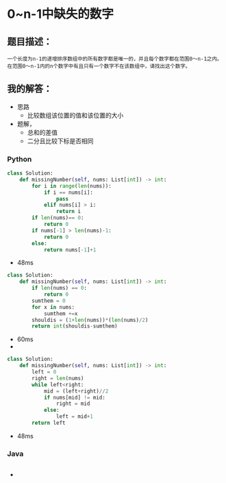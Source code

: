 # 0~n-1中缺失的数字

## 题目描述：

```
一个长度为n-1的递增排序数组中的所有数字都是唯一的，并且每个数字都在范围0～n-1之内。在范围0～n-1内的n个数字中有且只有一个数字不在该数组中，请找出这个数字。
```

## 我的解答：

- 思路
  - 比较数组该位置的值和该位置的大小
- 题解，
  - 总和的差值
  - 二分且比较下标是否相同

### Python

```python
class Solution:
    def missingNumber(self, nums: List[int]) -> int:
        for i in range(len(nums)):
            if i == nums[i]:
                pass 
            elif nums[i] > i:
                return i
        if len(nums)== 0:
            return 0
        if nums[-1] > len(nums)-1:
            return 0
        else:
            return nums[-1]+1
```

- 48ms

  

```python
class Solution:
    def missingNumber(self, nums: List[int]) -> int:
        if len(nums) == 0:
            return 0
        sumthem = 0
        for x in nums:
            sumthem +=x
        shouldis = (1+len(nums))*(len(nums)/2)
        return int(shouldis-sumthem)
```

- 60ms
- 

``` python
class Solution:
    def missingNumber(self, nums: List[int]) -> int:
        left = 0
        right = len(nums)
        while left<right:
            mid = (left+right)//2
            if nums[mid] != mid:
                right = mid
            else:
                left = mid+1
        return left
```

- 48ms

### Java

```java

```

- 